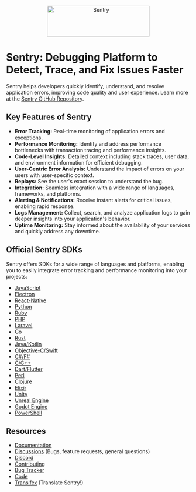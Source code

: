 <p align="center">
  <a href="https://sentry.io/?utm_source=github&utm_medium=logo" target="_blank">
    <img src="https://sentry-brand.storage.googleapis.com/sentry-wordmark-dark-280x84.png" alt="Sentry" width="280" height="84" />
  </a>
</p>

# Sentry: Debugging Platform to Detect, Trace, and Fix Issues Faster

Sentry helps developers quickly identify, understand, and resolve application errors, improving code quality and user experience.  Learn more at the [Sentry GitHub Repository](https://github.com/getsentry/sentry).

## Key Features of Sentry

*   **Error Tracking:** Real-time monitoring of application errors and exceptions.
*   **Performance Monitoring:**  Identify and address performance bottlenecks with transaction tracing and performance insights.
*   **Code-Level Insights:**  Detailed context including stack traces, user data, and environment information for efficient debugging.
*   **User-Centric Error Analysis:** Understand the impact of errors on your users with user-specific context.
*   **Replays:** See the user's exact session to understand the bug.
*   **Integration:** Seamless integration with a wide range of languages, frameworks, and platforms.
*   **Alerting & Notifications:** Receive instant alerts for critical issues, enabling rapid response.
*   **Logs Management:** Collect, search, and analyze application logs to gain deeper insights into your application's behavior.
*   **Uptime Monitoring:** Stay informed about the availability of your services and quickly address any downtime.

## Official Sentry SDKs

Sentry offers SDKs for a wide range of languages and platforms, enabling you to easily integrate error tracking and performance monitoring into your projects:

*   [JavaScript](https://github.com/getsentry/sentry-javascript)
*   [Electron](https://github.com/getsentry/sentry-electron/)
*   [React-Native](https://github.com/getsentry/sentry-react-native)
*   [Python](https://github.com/getsentry/sentry-python)
*   [Ruby](https://github.com/getsentry/sentry-ruby)
*   [PHP](https://github.com/getsentry/sentry-php)
*   [Laravel](https://github.com/getsentry/sentry-laravel)
*   [Go](https://github.com/getsentry/sentry-go)
*   [Rust](https://github.com/getsentry/sentry-rust)
*   [Java/Kotlin](https://github.com/getsentry/sentry-java)
*   [Objective-C/Swift](https://github.com/getsentry/sentry-cocoa)
*   [C\#/F\#](https://github.com/getsentry/sentry-dotnet)
*   [C/C++](https://github.com/getsentry/sentry-native)
*   [Dart/Flutter](https://github.com/getsentry/sentry-dart)
*   [Perl](https://github.com/getsentry/perl-raven)
*   [Clojure](https://github.com/getsentry/sentry-clj/)
*   [Elixir](https://github.com/getsentry/sentry-elixir)
*   [Unity](https://github.com/getsentry/sentry-unity)
*   [Unreal Engine](https://github.com/getsentry/sentry-unreal)
*   [Godot Engine](https://github.com/getsentry/sentry-godot)
*   [PowerShell](https://github.com/getsentry/sentry-powershell)

## Resources

*   [Documentation](https://docs.sentry.io/)
*   [Discussions](https://github.com/getsentry/sentry/discussions) (Bugs, feature requests, general questions)
*   [Discord](https://discord.gg/PXa5Apfe7K)
*   [Contributing](https://docs.sentry.io/internal/contributing/)
*   [Bug Tracker](https://github.com/getsentry/sentry/issues)
*   [Code](https://github.com/getsentry/sentry)
*   [Transifex](https://www.transifex.com/getsentry/sentry/) (Translate Sentry!)
